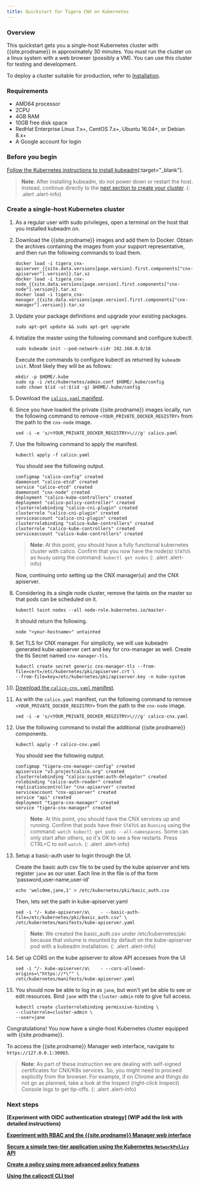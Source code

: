 ```yaml
---
title: Quickstart for Tigera CNX on Kubernetes
---
```



### Overview

This quickstart gets you a single-host Kubernetes cluster with {{site.prodname}}
in approximately 30 minutes.  You must run the cluster on a linux system with a
web browser (possibly a VM).  You can use this cluster for testing and development.

To deploy a cluster suitable for production, refer to [Installation](https://docs.projectcalico.org/master/getting-started/kubernetes/installation/).


### Requirements

- AMD64 processor
- 2CPU
- 4GB RAM
- 10GB free disk space
- RedHat Enterprise Linux 7.x+, CentOS 7.x+, Ubuntu 16.04+, or Debian 8.x+
- A Google account for login


### Before you begin

[Follow the Kubernetes instructions to install kubeadm](https://kubernetes.io/docs/setup/independent/install-kubeadm/){:target="_blank"}.

> **Note**: After installing kubeadm, do not power down or restart
the host. Instead, continue directly to the
[next section to create your cluster](#create-a-single-host-kubernetes-cluster).
{: .alert .alert-info}


### Create a single-host Kubernetes cluster

1. As a regular user with sudo privileges, open a terminal on the host that
   you installed kubeadm on.

1. Download the {{site.prodname}} images and add them to Docker.  Obtain the
   archives containing the images from your support representative, and then
   run the following commands to load them.

   ```
   docker load -i tigera_cnx-apiserver_{{site.data.versions[page.version].first.components["cnx-apiserver"].version}}.tar.xz
   docker load -i tigera_cnx-node_{{site.data.versions[page.version].first.components["cnx-node"].version}}.tar.xz
   docker load -i tigera_cnx-manager_{{site.data.versions[page.version].first.components["cnx-manager"].version}}.tar.xz
   ```

1. Update your package definitions and upgrade your existing packages.

   ```
   sudo apt-get update && sudo apt-get upgrade
   ```

1. Initialize the master using the following command and configure kubectl.

   ```
   sudo kubeadm init --pod-network-cidr 192.168.0.0/16
   ```
   Execute the commands to configure kubectl as returned by
   `kubeadm init`. Most likely they will be as follows:
   ```
   mkdir -p $HOME/.kube
   sudo cp -i /etc/kubernetes/admin.conf $HOME/.kube/config
   sudo chown $(id -u):$(id -g) $HOME/.kube/config
   ```

1. Download the [`calico.yaml` manifest]({{site.baseurl}}/{{page.version}}/getting-started/kubernetes/installation/hosted/kubeadm/1.7/calico.yaml).

1. Since you have loaded the private {{site.prodname}} images locally, run the following command to remove `<YOUR_PRIVATE_DOCKER_REGISTRY>` from the path to the `cnx-node` image.

   ```
   sed -i -e 's/<YOUR_PRIVATE_DOCKER_REGISTRY>\///g' calico.yaml
   ```

1. Use the following command to apply the manifest.

   ```
   kubectl apply -f calico.yaml
   ```

   You should see the following output.

   ```
   configmap "calico-config" created
   daemonset "calico-etcd" created
   service "calico-etcd" created
   daemonset "cnx-node" created
   deployment "calico-kube-controllers" created
   deployment "calico-policy-controller" created
   clusterrolebinding "calico-cni-plugin" created
   clusterrole "calico-cni-plugin" created
   serviceaccount "calico-cni-plugin" created
   clusterrolebinding "calico-kube-controllers" created
   clusterrole "calico-kube-controllers" created
   serviceaccount "calico-kube-controllers" created
   ```

   > **Note**: At this point, you should have a fully functional kubernetes cluster with calico. Confirm that you now have the node(s) `STATUS` as `Ready` using the command: `kubectl get nodes`
   {: .alert .alert-info}

   Now, continuing onto setting up the CNX manager(ui) and the CNX apiserver.

1. Considering its a single node cluster, remove the taints on the master so that pods can be scheduled on it.

   ```
   kubectl taint nodes --all node-role.kubernetes.io/master-
   ```

   It should return the following.

   ```
   node "<your-hostname>" untainted
   ```

1. Set TLS for CNX manager. For simplicity, we will use kubeadm generated kube-apiserver cert and key for cnx-manager as well. 
   Create the tls Secret named `cnx-manager-tls`.
   ```
   kubectl create secret generic cnx-manager-tls --from-file=cert=/etc/kubernetes/pki/apiserver.crt \
   --from-file=key=/etc/kubernetes/pki/apiserver.key -n kube-system
   ```

1. [Download the `calico-cnx.yaml` manifest]({{site.baseurl}}/{{page.version}}/getting-started/kubernetes/installation/hosted/essentials/demo-manifests/calico-cnx.yaml).

1. As with the `calico.yaml` manifest, run the following command to remove `<YOUR_PRIVATE_DOCKER_REGISTRY>` from the path to the `cnx-node` image.

   ```
   sed -i -e 's/<YOUR_PRIVATE_DOCKER_REGISTRY>\///g' calico-cnx.yaml
   ```

1. Use the following command to install the additional {{site.prodname}} components.

   ```
   kubectl apply -f calico-cnx.yaml
   ```

   You should see the following output.

   ```
   configmap "tigera-cnx-manager-config" created
   apiservice "v3.projectcalico.org" created
   clusterrolebinding "calico:system:auth-delegator" created
   rolebinding "calico-auth-reader" created
   replicationcontroller "cnx-apiserver" created
   serviceaccount "cnx-apiserver" created
   service "api" created
   deployment "tigera-cnx-manager" created
   service "tigera-cnx-manager" created
   ```
   > **Note**: At this point, you should have the CNX services up and running. Confirm that pods have their `STATUS` as `Running` using the command: `watch kubectl get pods --all-namespaces`. Some can only start after others, so it's OK to see a few restarts. Press CTRL+C to exit `watch`.
   {: .alert .alert-info}

1. Setup a basic-auth user to login through the UI.
   
   Create the basic auth csv file to be used by the kube apiserver and lets register `jane` as our user. Each line in the file is of the form 'password,user-name,user-id'
   ```
   echo 'welc0me,jane,1' > /etc/kubernetes/pki/basic_auth.csv
   ```
   Then, lets set the path in kube-apiserver.yaml
   ```
   sed -i "/- kube-apiserver/a\    - --basic-auth-file=/etc/kubernetes/pki/basic_auth.csv" \
   /etc/kubernetes/manifests/kube-apiserver.yaml
   ```

   > **Note**: We created the basic_auth.csv under /etc/kubernetes/pki because that volume is mounted by default on the kube-apiserver pod with a kubeadm installation.
   {: .alert .alert-info}

1. Set up CORS on the kube apiserver to allow API accesses from the UI
   ```
   sed -i "/- kube-apiserver/a\    - --cors-allowed-origins=\"https://*\"" \
   /etc/kubernetes/manifests/kube-apiserver.yaml
   ```

1. You should now be able to log in as `jane`, but won't yet be able to see or edit resources. Bind `jane` with the `cluster-admin` role to give full access.
   ```
   kubectl create clusterrolebinding permissive-binding \
   --clusterrole=cluster-admin \
   --user=jane
   ```

Congratulations! You now have a single-host Kubernetes cluster
equipped with {{site.prodname}}.

To access the {{site.prodname}} Manager web interface, navigate to `https://127.0.0.1:30003`.
> **Note**: As part of these instruction we are dealing with self-signed certificates for CNX/K8s services. So, you might need to proceed explicitly from the browser. For example, if on Chrome and things do not go as planned, take a look at the Inspect (right-click Inspect) Console logs to get tip-offs.
{: .alert .alert-info}

### Next steps
**[Experiment with OIDC authentication strategy] (WIP add the link with detailed instructions)**

**[Experiment with RBAC and the {{site.prodname}} Manager web interface]({{site.baseurl}}/{{page.version}}/reference/essentials/rbac-tiered-policies)**

**[Secure a simple two-tier application using the Kubernetes `NetworkPolicy` API](tutorials/simple-policy)**

**[Create a policy using more advanced policy features](tutorials/advanced-policy)**

**[Using the calicoctl CLI tool](https://docs.projectcalico.org/master/getting-started/kubernetes/tutorials/using-calicoctl)**
